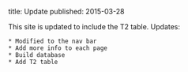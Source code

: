 title: Update
published: 2015-03-28

This site is updated to include the T2 table.
Updates:

	* Modified to the nav bar
	* Add more info to each page
	* Build database
	* Add T2 table
